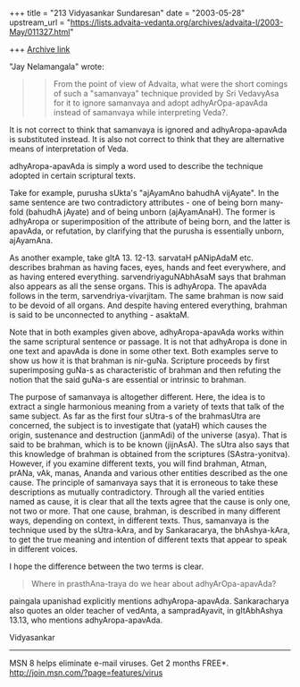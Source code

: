 +++
title = "213 Vidyasankar Sundaresan"
date = "2003-05-28"
upstream_url = "https://lists.advaita-vedanta.org/archives/advaita-l/2003-May/011327.html"

+++
[Archive link](https://lists.advaita-vedanta.org/archives/advaita-l/2003-May/011327.html)

"Jay Nelamangala" <jay at r-c-i.com> wrote:

> >From the point of view of Advaita,  what were the short comings of such a
>"samanvaya"  technique provided by Sri VedavyAsa for it to ignore
>samanvaya and adopt adhyArOpa-apavAda  instead of samanvaya while
>interpreting Veda?.

It is not correct to think that samanvaya is ignored and adhyAropa-apavAda 
is substituted instead. It is also not correct to think that they are 
alternative means of interpretation of Veda.

adhyAropa-apavAda is simply a word used to describe the technique adopted in 
certain scriptural texts.

Take for example, purusha sUkta's "ajAyamAno bahudhA vijAyate". In the same 
sentence are two contradictory attributes - one of being born many-fold 
(bahudhA jAyate) and of being unborn (ajAyamAnaH). The former is adhyAropa 
or superimposition of the attribute of being born, and the latter is 
apavAda, or refutation, by clarifying that the purusha is essentially 
unborn, ajAyamAna.

As another example, take gItA 13. 12-13. sarvataH pANipAdaM etc. describes 
brahman as having faces, eyes, hands and feet everywhere, and as having 
entered everything. sarvendriyaguNAbhAsaM says that brahman also appears as 
all the sense organs. This is adhyAropa. The apavAda follows in the term, 
sarvendriya-vivarjitam. The same brahman is now said to be devoid of all 
organs. And despite having entered everything, brahman is said to be 
unconnected to anything - asaktaM.

Note that in both examples given above, adhyAropa-apavAda works within the 
same scriptural sentence or passage. It is not that adhyAropa is done in one 
text and apavAda is done in some other text. Both examples serve to show us 
how it is that brahman is nir-guNa. Scripture proceeds by first 
superimposing guNa-s as characteristic of brahman and then refuting the 
notion that the said guNa-s are essential or intrinsic to brahman.

The purpose of samanvaya is altogether different. Here, the idea is to 
extract a single harmonious meaning from a variety of texts that talk of the 
same subject. As far as the first four sUtra-s of the brahmasUtra are 
concerned, the subject is to investigate that (yataH) which causes the 
origin, sustenance and destruction (janmAdi) of the universe (asya). That is 
said to be brahman, which is to be known (jijnAsA). The sUtra also says that 
this knowledge of brahman is obtained from the scriptures (SAstra-yonitva). 
However, if you examine different texts, you will find brahman, Atman, 
prANa, vAk, manas, Ananda and various other entities described as the one 
cause. The principle of samanvaya says that it is erroneous to take these 
descriptions as mutually contradictory. Through all the varied entities 
named as cause, it is clear that all the texts agree that the cause is only 
one, not two or more. That one cause, brahman, is described in many 
different ways, depending on context, in different texts. Thus, samanvaya is 
the technique used by the sUtra-kAra, and by Sankaracarya, the bhAshya-kAra, 
to get the true meaning and intention of different texts that appear to 
speak in different voices.

I hope the difference between the two terms is clear.

>
>Where in prasthAna-traya do we hear about adhyArOpa-apavAda?

paingala upanishad explicitly mentions adhyAropa-apavAda. Sankaracharya also 
quotes an older teacher of vedAnta, a sampradAyavit, in gItAbhAshya 13.13, 
who mentions adhyAropa-apavAda.

Vidyasankar

_________________________________________________________________
MSN 8 helps eliminate e-mail viruses. Get 2 months FREE*.  
http://join.msn.com/?page=features/virus

